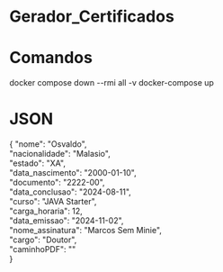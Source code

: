 # Gerador_Certificados

<h1> Comandos </h1>
docker compose down --rmi all -v
docker-compose up


<h1>JSON</h1>
{
    "nome": "Osvaldo", </br>
    "nacionalidade": "Malasio",</br>
    "estado": "XA",</br>
    "data_nascimento": "2000-01-10",</br>
    "documento": "2222-00",</br>
    "data_conclusao": "2024-08-11",</br>
    "curso": "JAVA Starter",</br>
    "carga_horaria": 12,</br>
    "data_emissao": "2024-11-02",</br>
    "nome_assinatura": "Marcos Sem Minie",</br>
    "cargo": "Doutor",</br>
    "caminhoPDF": ""</br>
}
